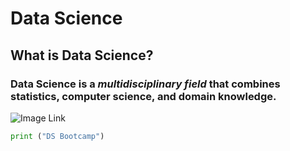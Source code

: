 # **Data Science** 
## What is Data Science?
### Data Science is a *multidisciplinary field* that combines statistics, computer science, and domain knowledge.


![Image Link]([https://drive.google.com/file/d/1aEvC8sV534G-SqNxpBsjr2feP0aFPpny/view?usp=drive_link](https://encrypted-tbn0.gstatic.com/images?q=tbn:ANd9GcSfSjOhlN_c1Husa6yNtjIBrpubCEpyQz6z9A&s))






```python 
print ("DS Bootcamp")
```
